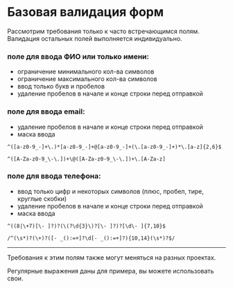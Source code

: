 # Базовая валидация форм

Рассмотрим требования только к часто встречающимся полям. Валидация остальных полей выполняется индивидуально.

### поле для ввода ФИО или только имени:

* ограничение минимального кол-ва символов
* ограничение максимального кол-ва символов
* ввод только букв и пробелов
* удаление пробелов в начале и конце строки перед отправкой

### поле для ввода email:

* удаление пробелов в начале и конце строки перед отправкой
* маска ввода

```regex
^([a-z0-9_-]+\.)*[a-z0-9_-]+@[a-z0-9_-]+(\.[a-z0-9_-]+)*\.[a-z]{2,6}$
```

```regex
^([A-Za-z0-9_\-\.])+\@([A-Za-z0-9_\-\.])+\.[A-Za-z]
```

### поле для ввода телефона:

* ввод только цифр и некоторых символов (плюс, пробел, тире, круглые скобки)
* удаление пробелов в начале и конце строки перед отправкой
* маска ввода

```regex
^((8|\+7)[\- ]?)?(\(?\d{3}\)?[\- ]?)?[\d\- ]{7,10}$
```

```regex
/^(\s*)?(\+)?([- _():=+]?\d[- _():=+]?){10,14}(\s*)?$/
```

---

Требования к этим полям также могут меняться на разных проектах.

Регулярные выражения даны для примера, вы можете использовать свои.
